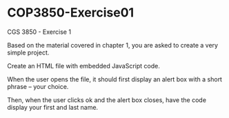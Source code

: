 # COP3850-Exercise01
CGS 3850 - Exercise 1 

Based on the material covered in chapter 1, you are asked to create a very simple project. 

Create an HTML file with embedded JavaScript code.  

When the user opens the file, it should first display an alert box with a short phrase – your choice. 

Then, when the user clicks ok and the alert box closes, have the code display your first and last name. 
